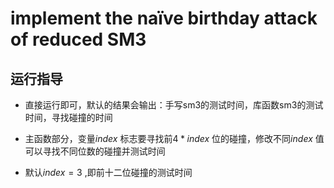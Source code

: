 # implement the naïve birthday attack of reduced SM3

## 运行指导

* 直接运行即可，默认的结果会输出：手写sm3的测试时间，库函数sm3的测试时间，寻找碰撞的时间

* 主函数部分，变量$index$ 标志要寻找前$4*index$  位的碰撞，修改不同$index$ 值可以寻找不同位数的碰撞并测试时间

* 默认$index=3$ ,即前十二位碰撞的测试时间 
